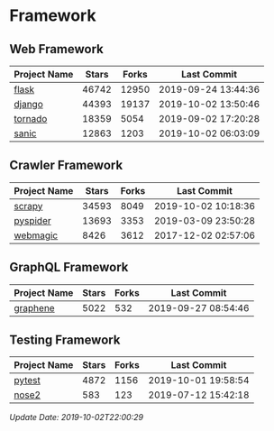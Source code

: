 # Framework

## Web Framework

| Project Name | Stars | Forks | Last Commit |
| ------------ | ----- | ----- | ----------- |
| [flask](https://github.com/pallets/flask) | 46742 | 12950 | 2019-09-24 13:44:36 |
| [django](https://github.com/django/django) | 44393 | 19137 | 2019-10-02 13:50:46 |
| [tornado](https://github.com/tornadoweb/tornado) | 18359 | 5054 | 2019-09-02 17:20:28 |
| [sanic](https://github.com/huge-success/sanic) | 12863 | 1203 | 2019-10-02 06:03:09 |

## Crawler Framework

| Project Name | Stars | Forks | Last Commit |
| ------------ | ----- | ----- | ----------- |
| [scrapy](https://github.com/scrapy/scrapy) | 34593 | 8049 | 2019-10-02 10:18:36 |
| [pyspider](https://github.com/binux/pyspider) | 13693 | 3353 | 2019-03-09 23:50:28 |
| [webmagic](https://github.com/code4craft/webmagic) | 8426 | 3612 | 2017-12-02 02:57:06 |

## GraphQL Framework

| Project Name | Stars | Forks | Last Commit |
| ------------ | ----- | ----- | ----------- |
| [graphene](https://github.com/graphql-python/graphene) | 5022 | 532 | 2019-09-27 08:54:46 |

## Testing Framework

| Project Name | Stars | Forks | Last Commit |
| ------------ | ----- | ----- | ----------- |
| [pytest](https://github.com/pytest-dev/pytest) | 4872 | 1156 | 2019-10-01 19:58:54 |
| [nose2](https://github.com/nose-devs/nose2) | 583 | 123 | 2019-07-12 15:42:18 |

*Update Date: 2019-10-02T22:00:29*